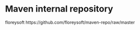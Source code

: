 # Maven internal repository

<repository>
    <id>floreysoft</id>
    <url>https://github.com/floreysoft/maven-repo/raw/master</url>
</repository>

